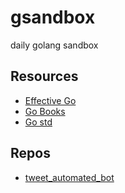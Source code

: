 # gsandbox

daily golang sandbox

## Resources

- [Effective Go](https://go.dev/doc/effective_go)
- [Go Books](https://github.com/dariubs/GoBooks#2024---learning-go-an-idiomatic-approach-to-real-world-go-programming-2nd-edition)
- [Go std](https://pkg.go.dev/std)

## Repos

- [tweet_automated_bot](https://github.com/forgeutah/tweet_automated_bot)
